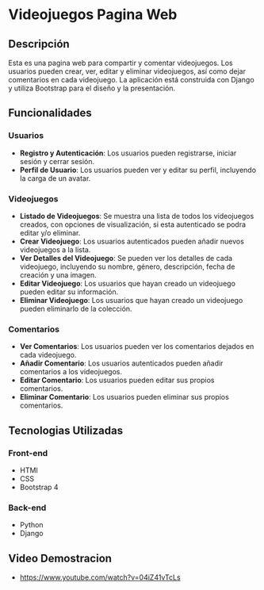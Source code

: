 # Videojuegos Pagina Web 

## Descripción

Esta es una pagina web para compartir y comentar videojuegos. Los usuarios pueden crear, ver, editar y eliminar videojuegos, así como dejar comentarios en cada videojuego. La aplicación está construida con Django y utiliza Bootstrap para el diseño y la presentación.

## Funcionalidades

### Usuarios

- **Registro y Autenticación**: Los usuarios pueden registrarse, iniciar sesión y cerrar sesión.
- **Perfil de Usuario**: Los usuarios pueden ver y editar su perfil, incluyendo la carga de un avatar.

### Videojuegos

- **Listado de Videojuegos**: Se muestra una lista de todos los videojuegos creados, con opciones de visualización, si esta autenticado se podra editar y/o eliminar.
- **Crear Videojuego**: Los usuarios autenticados pueden añadir nuevos videojuegos a la lista.
- **Ver Detalles del Videojuego**: Se pueden ver los detalles de cada videojuego, incluyendo su nombre, género, descripción, fecha de creación y una imagen.
- **Editar Videojuego**: Los usuarios que hayan creado un videojuego pueden editar su información.
- **Eliminar Videojuego**: Los usuarios que hayan creado un videojuego pueden eliminarlo de la colección.

### Comentarios

- **Ver Comentarios**: Los usuarios pueden ver los comentarios dejados en cada videojuego.
- **Añadir Comentario**: Los usuarios autenticados pueden añadir comentarios a los videojuegos.
- **Editar Comentario**: Los usuarios pueden editar sus propios comentarios.
- **Eliminar Comentario**: Los usuarios pueden eliminar sus propios comentarios.

## Tecnologias Utilizadas
### Front-end
- HTMl
- CSS
- Bootstrap 4
### Back-end
- Python 
- Django 

## Video Demostracion 
- https://www.youtube.com/watch?v=04iZ41vTcLs